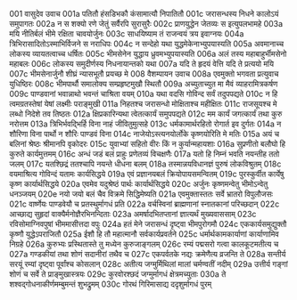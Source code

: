 001	वासुदेव उवाच
001a	पतितौ हंसडिभकौ कंसामात्यौ निपातितौ
001c	जरासन्धस्य निधने कालोऽयं समुपागतः
002a	न स शक्यो रणे जेतुं सर्वैरपि सुरासुरैः
002c	प्राणयुद्धेन जेतव्यः स इत्युपलभामहे
003a	मयि नीतिर्बलं भीमे रक्षिता चावयोर्जुनः
003c	साधयिष्याम तं राजन्वयं त्रय इवाग्नयः
004a	त्रिभिरासादितोऽस्माभिर्विजने स नराधिपः
004c	न सन्देहो यथा युद्धमेकेनाभ्युपयास्यति
005a	अवमानाच्च लोकस्य व्यायतत्वाच्च धर्षितः
005c	भीमसेनेन युद्धाय ध्रुवमभ्युपयास्यति
006a	अलं तस्य महाबाहुर्भीमसेनो महाबलः
006c	लोकस्य समुदीर्णस्य निधनायान्तको यथा
007a	यदि ते हृदयं वेत्ति यदि ते प्रत्ययो मयि
007c	भीमसेनार्जुनौ शीघ्रं न्यासभूतौ प्रयच्छ मे
008    वैशम्पायन उवाच
008a	एवमुक्तो भगवता प्रत्युवाच युधिष्ठिरः
008c	भीमपार्थौ समालोक्य सम्प्रहृष्टमुखौ स्थितौ
009a	अच्युताच्युत मा मैवं व्याहरामित्रकर्षण
009c	पाण्डवानां भवान्नाथो भवन्तं चाश्रिता वयम्
010a	यथा वदसि गोविन्द सर्वं तदुपपद्यते
010c	न हि त्वमग्रतस्तेषां येषां लक्ष्मीः पराङ्मुखी
011a	निहतश्च जरासन्धो मोक्षिताश्च महीक्षितः
011c	राजसूयश्च मे लब्धो निदेशे तव तिष्ठतः
012a	क्षिप्रकारिन्यथा त्वेतत्कार्यं समुपपद्यते
012c	मम कार्यं जगत्कार्यं तथा कुरु नरोत्तम
013a	त्रिभिर्भवद्भिर्हि विना नाहं जीवितुमुत्सहे
013c	धर्मकामार्थरहितो रोगार्त इव दुर्गतः
014a	न शौरिणा विना पार्थो न शौरिः पाण्डवं विना
014c	नाजेयोऽस्त्यनयोर्लोके कृष्णयोरिति मे मतिः
015a	अयं च बलिनां श्रेष्ठः श्रीमानपि वृकोदरः
015c	युवाभ्यां सहितो वीरः किं न कुर्यान्महायशाः
016a	सुप्रणीतो बलौघो हि कुरुते कार्यमुत्तमम्
016c	अन्धं जडं बलं प्राहुः प्रणेतव्यं विचक्षणैः
017a	यतो हि निम्नं भवति नयन्तीह ततो जलम्
017c	यतश्छिद्रं ततश्चापि नयन्ते धीधना बलम्
018a	तस्मान्नयविधानज्ञं पुरुषं लोकविश्रुतम्
018c	वयमाश्रित्य गोविन्दं यतामः कार्यसिद्धये
019a	एवं प्रज्ञानयबलं क्रियोपायसमन्वितम्
019c	पुरस्कुर्वीत कार्येषु कृष्ण कार्यार्थसिद्धये
020a	एवमेव यदुश्रेष्ठं पार्थः कार्यार्थसिद्धये
020c	अर्जुनः कृष्णमन्वेतु भीमोऽन्वेतु धनञ्जयम्
020e	नयो जयो बलं चैव विक्रमे सिद्धिमेष्यति
021a	एवमुक्तास्ततः सर्वे भ्रातरो विपुलौजसः
021c	वार्ष्णेयः पाण्डवेयौ च प्रतस्थुर्मागधं प्रति
022a	वर्चस्विनां ब्राह्मणानां स्नातकानां परिच्छदान्
022c	आच्छाद्य सुहृदां वाक्यैर्मनोज्ञैरभिनन्दिताः
023a	अमर्षादभितप्तानां ज्ञात्यर्थं मुख्यवाससाम्
023c	रविसोमाग्निवपुषां भीममासीत्तदा वपुः
024a	हतं मेने जरासन्धं दृष्ट्वा भीमपुरोगमौ
024c	एककार्यसमुद्युक्तौ कृष्णौ युद्धेऽपराजितौ
025a	ईशौ हि तौ महात्मानौ सर्वकार्यप्रवर्तने
025c	धर्मार्थकामकार्याणां कार्याणामिव निग्रहे
026a	कुरुभ्यः प्रस्थितास्ते तु मध्येन कुरुजाङ्गलम्
026c	रम्यं पद्मसरो गत्वा कालकूटमतीत्य च
027a	गण्डकीयां तथा शोणं सदानीरां तथैव च
027c	एकपर्वतके नद्यः क्रमेणैत्य व्रजन्ति ते
028a	सन्तीर्य सरयूं रम्यां दृष्ट्वा पूर्वांश्च कोसलान्
028c	अतीत्य जग्मुर्मिथिलां मालां चर्मण्वतीं नदीम्
029a	उत्तीर्य गङ्गां शोणं च सर्वे ते प्राङ्मुखास्त्रयः
029c	कुरवोरश्छदं जग्मुर्मागधं क्षेत्रमच्युताः
030a	ते शश्वद्गोधनाकीर्णमम्बुमन्तं शुभद्रुमम्
030c	गोरथं गिरिमासाद्य ददृशुर्मागधं पुरम्
